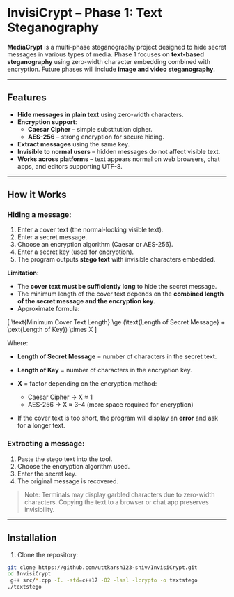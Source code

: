 # InvisiCrypt – Phase 1: Text Steganography

**MediaCrypt** is a multi-phase steganography project designed to hide secret messages in various types of media. Phase 1 focuses on **text-based steganography** using zero-width character embedding combined with encryption. Future phases will include **image and video steganography**.

---

## Features

- **Hide messages in plain text** using zero-width characters.
- **Encryption support**:
  - **Caesar Cipher** – simple substitution cipher.
  - **AES-256** – strong encryption for secure hiding.
- **Extract messages** using the same key.
- **Invisible to normal users** – hidden messages do not affect visible text.
- **Works across platforms** – text appears normal on web browsers, chat apps, and editors supporting UTF-8.

---

## How it Works

### Hiding a message:

1. Enter a cover text (the normal-looking visible text).  
2. Enter a secret message.  
3. Choose an encryption algorithm (Caesar or AES-256).  
4. Enter a secret key (used for encryption).  
5. The program outputs **stego text** with invisible characters embedded.

**Limitation:**  
- The **cover text must be sufficiently long** to hide the secret message.  
- The minimum length of the cover text depends on the **combined length of the secret message and the encryption key**.  
- Approximate formula:

\[
\text{Minimum Cover Text Length} \ge (\text{Length of Secret Message} + \text{Length of Key}) \times X
\]

Where:  
- **Length of Secret Message** = number of characters in the secret text.  
- **Length of Key** = number of characters in the encryption key.  
- **X** = factor depending on the encryption method:  
  - Caesar Cipher → X ≈ 1  
  - AES-256 → X ≈ 3–4 (more space required for encryption)

- If the cover text is too short, the program will display an **error** and ask for a longer text.


### Extracting a message:

1. Paste the stego text into the tool.  
2. Choose the encryption algorithm used.  
3. Enter the secret key.  
4. The original message is recovered.

> Note: Terminals may display garbled characters due to zero-width characters. Copying the text to a browser or chat app preserves invisibility.

---

## Installation

1. Clone the repository:

```bash
git clone https://github.com/uttkarsh123-shiv/InvisiCrypt.git
cd InvisiCrypt
 g++ src/*.cpp -I. -std=c++17 -O2 -lssl -lcrypto -o textstego
./textstego






